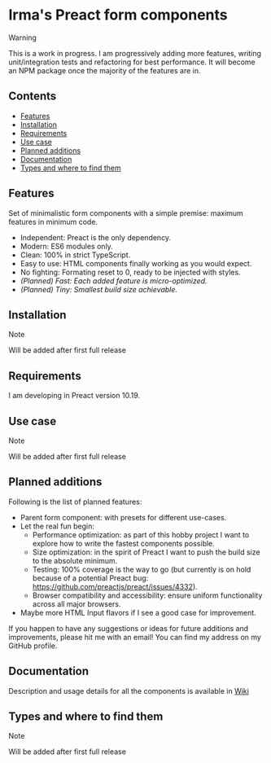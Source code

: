 # Irma's Preact form components

> [!WARNING]
> This is a work in progress. I am progressively adding more features, writing unit/integration tests and refactoring for best performance.
> It will become an NPM package once the majority of the features are in.

## Contents

- [Features](#features)
- [Installation](#installation)
- [Requirements](#requirements)
- [Use case](#use-case)
- [Planned additions](#planned-additions)
- [Documentation](#documentation)
- [Types and where to find them](#types-and-where-to-find-them)

## Features

Set of minimalistic form components with a simple premise: maximum features in minimum code.

- Independent: Preact is the only dependency.
- Modern: ES6 modules only.
- Clean: 100% in strict TypeScript.
- Easy to use: HTML components finally working as you would expect.
- No fighting: Formating reset to 0, ready to be injected with styles.
- _(Planned) Fast: Each added feature is micro-optimized._
- _(Planned) Tiny: Smallest build size achievable._

## Installation

> [!NOTE]
> Will be added after first full release

## Requirements

I am developing in Preact version 10.19.

## Use case

> [!NOTE]
> Will be added after first full release

## Planned additions

Following is the list of planned features:

- Parent form component: with presets for different use-cases.
- Let the real fun begin:
  - Performance optimization: as part of this hobby project I want to explore how to write the fastest components possible.
  - Size optimization: in the spirit of Preact I want to push the build size to the absolute minimum.
  - Testing: 100% coverage is the way to go (but currently is on hold because of a potential Preact bug: https://github.com/preactjs/preact/issues/4332).
  - Browser compatibility and accessibility: ensure uniform functionality across all major browsers.
- Maybe more HTML Input flavors if I see a good case for improvement.

If you happen to have any suggestions or ideas for future additions and improvements, please hit me with an email! You can find my address on my GitHub profile.

## Documentation

Description and usage details for all the components is available in [Wiki](https://github.com/DanielMaczak/irmas-preact-form-components/wiki/)

## Types and where to find them

> [!NOTE]
> Will be added after first full release
